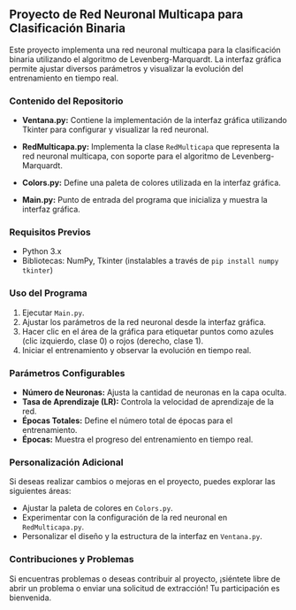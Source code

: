 ## Proyecto de Red Neuronal Multicapa para Clasificación Binaria

Este proyecto implementa una red neuronal multicapa para la clasificación binaria utilizando el algoritmo de Levenberg-Marquardt. La interfaz gráfica permite ajustar diversos parámetros y visualizar la evolución del entrenamiento en tiempo real.

### Contenido del Repositorio

- **Ventana.py:** Contiene la implementación de la interfaz gráfica utilizando Tkinter para configurar y visualizar la red neuronal.

- **RedMulticapa.py:** Implementa la clase `RedMulticapa` que representa la red neuronal multicapa, con soporte para el algoritmo de Levenberg-Marquardt.

- **Colors.py:** Define una paleta de colores utilizada en la interfaz gráfica.

- **Main.py:** Punto de entrada del programa que inicializa y muestra la interfaz gráfica.

### Requisitos Previos

- Python 3.x
- Bibliotecas: NumPy, Tkinter (instalables a través de `pip install numpy tkinter`)

### Uso del Programa

1. Ejecutar `Main.py`.
2. Ajustar los parámetros de la red neuronal desde la interfaz gráfica.
3. Hacer clic en el área de la gráfica para etiquetar puntos como azules (clic izquierdo, clase 0) o rojos (derecho, clase 1).
4. Iniciar el entrenamiento y observar la evolución en tiempo real.

### Parámetros Configurables

- **Número de Neuronas:** Ajusta la cantidad de neuronas en la capa oculta.
- **Tasa de Aprendizaje (LR):** Controla la velocidad de aprendizaje de la red.
- **Épocas Totales:** Define el número total de épocas para el entrenamiento.
- **Épocas:** Muestra el progreso del entrenamiento en tiempo real.

### Personalización Adicional

Si deseas realizar cambios o mejoras en el proyecto, puedes explorar las siguientes áreas:

- Ajustar la paleta de colores en `Colors.py`.
- Experimentar con la configuración de la red neuronal en `RedMulticapa.py`.
- Personalizar el diseño y la estructura de la interfaz en `Ventana.py`.

### Contribuciones y Problemas

Si encuentras problemas o deseas contribuir al proyecto, ¡siéntete libre de abrir un problema o enviar una solicitud de extracción! Tu participación es bienvenida.
